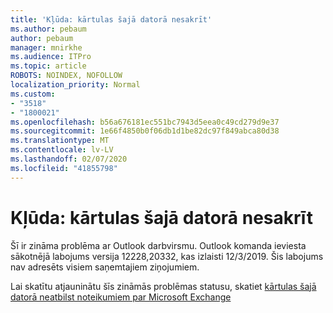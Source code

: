 ```yaml
---
title: 'Kļūda: kārtulas šajā datorā nesakrīt'
ms.author: pebaum
author: pebaum
manager: mnirkhe
ms.audience: ITPro
ms.topic: article
ROBOTS: NOINDEX, NOFOLLOW
localization_priority: Normal
ms.custom:
- "3518"
- "1800021"
ms.openlocfilehash: b56a676181ec551bc7943d5eea0c49cd279d9e37
ms.sourcegitcommit: 1e66f4850b0f06db1d1be82dc97f849abca80d38
ms.translationtype: MT
ms.contentlocale: lv-LV
ms.lasthandoff: 02/07/2020
ms.locfileid: "41855798"
---
```

# <a name="error-the-rules-on-this-computer-do-not-match"></a>Kļūda: kārtulas šajā datorā nesakrīt

Šī ir zināma problēma ar Outlook darbvirsmu. Outlook komanda ieviesta sākotnējā labojums versija 12228,20332, kas izlaisti 12/3/2019. Šis labojums nav adresēts visiem saņemtajiem ziņojumiem.

Lai skatītu atjauninātu šīs zināmās problēmas statusu, skatiet [kārtulas šajā datorā neatbilst noteikumiem par Microsoft Exchange](https://support.office.com/article/d032e037-b224-429e-b325-633afde9b5f0)